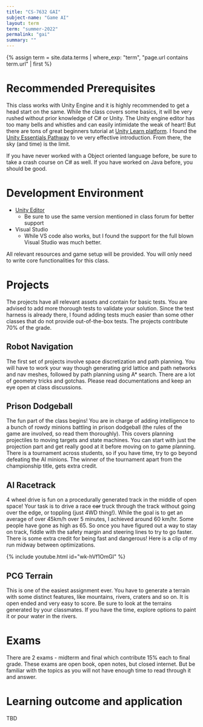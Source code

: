 ```yaml
---
title: "CS-7632 GAI"
subject-name: "Game AI"
layout: term
term: "summer-2022"
permalink: "gai"
summary: ""
---
```


{% assign term = site.data.terms | where_exp: "term", "page.url contains term.url" | first %}

# Recommended Prerequisites
This class works with Unity Engine and it is highly recommended to get a head start on the same. While the class covers some basics, it will be very rushed without prior knowledge of C# or Unity. The Unity engine editor has too many bells and whistles and can easily intimidate the weak of heart! But there are tons of great beginners tutorial at [Unity Learn platform](https://learn.unity.com/). I found the [Unity Essentials Pathway](https://learn.unity.com/pathway/unity-essentials) to ve very effective introduction. From there, the sky (and time) is the limit.

If you have never worked with a Object oriented language before, be sure to take a crash course on C# as well. If you have worked on Java before, you should be good.

# Development Environment
- [Unity Editor](https://unity.com/download) 
    - Be sure to use the same version mentioned in class forum for better support
- Visual Studio
    - While VS code also works, but I found the support for the full blown Visual Studio was much better.

All relevant resources and game setup will be provided. You will only need to write core functionalities for this class.

# Projects
The projects have all relevant assets and contain for basic tests. You are advised to add more thorough tests to validate your solution. Since the test harness is already there, I found adding tests much easier than some other classes that do not provide out-of-the-box tests. The projects contribute 70% of the grade.

## Robot Navigation
The first set of projects involve space discretization and path planning. You will have to work your way though generating grid lattice and path networks and nav meshes, followed by path planning using A* search. There are a lot of geometry tricks and gotchas. Please read documentations and keep an eye open at class discussions. 

## Prison Dodgeball
The fun part of the class begins! You are in charge of adding intelligence to a bunch of rowdy minions battling in prison dodgeball (the rules of the game are involved, so read them thoroughly). This covers planning projectiles to moving targets and state machines. You can start with just the projection part and get really good at it before moving on to game planning. There is a tournament across students, so if you have time, try to go beyond defeating the AI minions. The winner of the tournament apart from the championship title, gets extra credit.
<!-- TODO: Add video of minions! -->

## AI Racetrack
4 wheel drive is fun on a procedurally generated track in the middle of open space! Your task is to drive a race ~~car~~ truck through the track without going over the edge, or toppling (just 4WD thing!). While the goal is to get an average of over 45km/h over 5 minutes, I achieved around 60 km/hr. Some people have gone as high as 65. So once you have figured out a way to stay on track, fiddle with the safety margin and steering lines to try to go faster. There is some extra credit for being fast and dangerous! Here is a clip of my run midway between optimizations.

{% include youtube.html id="wk-hVf1OmGI" %}

## PCG Terrain
This is one of the easiest assignment ever. You have to generate a terrain with some distinct features, like mountains, rivers, craters and so on. It is open ended and very easy to score. Be sure to look at the terrains generated by your classmates. If you have the time, explore options to paint it or pour water in the rivers.

# Exams
There are 2 exams - midterm and final which contribute 15% each to final grade. These exams are open book, open notes, but closed internet. But be familiar with the topics as you will not have enough time to read through it and answer.

# Learning outcome and application
TBD
